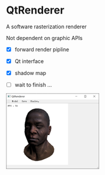 # QtRenderer
A software rasterization renderer

Not dependent on graphic APIs

- [x] forward render pipline

- [x] Qt interface

- [x] shadow map

- [ ] wait to finish ...
      
<div align='left'>
  <img src="https://github.com/Chris-lyc/QtRenderer/blob/main/images/1.png" width=50%>
</div>
